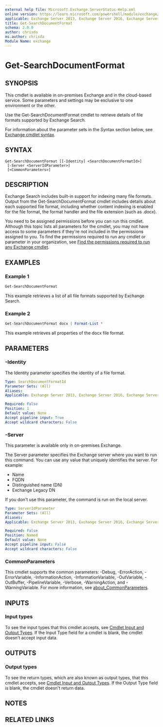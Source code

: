 ```yaml
---
external help file: Microsoft.Exchange.ServerStatus-Help.xml
online version: https://learn.microsoft.com/powershell/module/exchange/get-searchdocumentformat
applicable: Exchange Server 2013, Exchange Server 2016, Exchange Server 2019, Exchange Online
title: Get-SearchDocumentFormat
schema: 2.0.0
author: chrisda
ms.author: chrisda
Module Name: exchange
---
```


# Get-SearchDocumentFormat

## SYNOPSIS
This cmdlet is available in on-premises Exchange and in the cloud-based service. Some parameters and settings may be exclusive to one environment or the other.

Use the Get-SearchDocumentFormat cmdlet to retrieve details of file formats supported by Exchange Search.

For information about the parameter sets in the Syntax section below, see [Exchange cmdlet syntax](https://learn.microsoft.com/powershell/exchange/exchange-cmdlet-syntax).

## SYNTAX

```
Get-SearchDocumentFormat [[-Identity] <SearchDocumentFormatId>]
 [-Server <ServerIdParameter>]
 [<CommonParameters>]
```

## DESCRIPTION
Exchange Search includes built-in support for indexing many file formats. Output from the Get-SearchDocumentFormat cmdlet includes details about each supported file format, including whether content indexing is enabled for the file format, the format handler and the file extension (such as .docx).

You need to be assigned permissions before you can run this cmdlet. Although this topic lists all parameters for the cmdlet, you may not have access to some parameters if they're not included in the permissions assigned to you. To find the permissions required to run any cmdlet or parameter in your organization, see [Find the permissions required to run any Exchange cmdlet](https://learn.microsoft.com/powershell/exchange/find-exchange-cmdlet-permissions).

## EXAMPLES

### Example 1
```powershell
Get-SearchDocumentFormat
```

This example retrieves a list of all file formats supported by Exchange Search.

### Example 2
```powershell
Get-SearchDocumentFormat docx | Format-List *
```

This example retrieves all properties of the docx file format.

## PARAMETERS

### -Identity
The Identity parameter specifies the identity of a file format.

```yaml
Type: SearchDocumentFormatId
Parameter Sets: (All)
Aliases:
Applicable: Exchange Server 2013, Exchange Server 2016, Exchange Server 2019, Exchange Online

Required: False
Position: 1
Default value: None
Accept pipeline input: True
Accept wildcard characters: False
```

### -Server
This parameter is available only in on-premises Exchange.

The Server parameter specifies the Exchange server where you want to run this command. You can use any value that uniquely identifies the server. For example:

- Name
- FQDN
- Distinguished name (DN)
- Exchange Legacy DN

If you don't use this parameter, the command is run on the local server.

```yaml
Type: ServerIdParameter
Parameter Sets: (All)
Aliases:
Applicable: Exchange Server 2013, Exchange Server 2016, Exchange Server 2019

Required: False
Position: Named
Default value: None
Accept pipeline input: False
Accept wildcard characters: False
```

### CommonParameters
This cmdlet supports the common parameters: -Debug, -ErrorAction, -ErrorVariable, -InformationAction, -InformationVariable, -OutVariable, -OutBuffer, -PipelineVariable, -Verbose, -WarningAction, and -WarningVariable. For more information, see [about_CommonParameters](https://go.microsoft.com/fwlink/p/?LinkID=113216).

## INPUTS

### Input types
To see the input types that this cmdlet accepts, see [Cmdlet Input and Output Types](https://go.microsoft.com/fwlink/p/?linkId=616387). If the Input Type field for a cmdlet is blank, the cmdlet doesn't accept input data.

## OUTPUTS

### Output types
To see the return types, which are also known as output types, that this cmdlet accepts, see [Cmdlet Input and Output Types](https://go.microsoft.com/fwlink/p/?linkId=616387). If the Output Type field is blank, the cmdlet doesn't return data.

## NOTES

## RELATED LINKS
